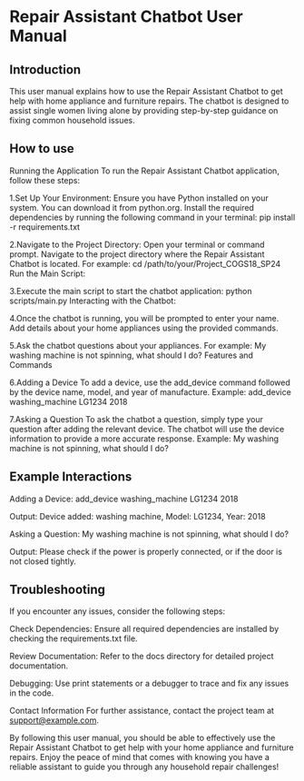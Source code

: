 # Repair Assistant Chatbot User Manual

## Introduction
This user manual explains how to use the Repair Assistant Chatbot to get help with home appliance and furniture repairs. The chatbot is designed to assist single women living alone by providing step-by-step guidance on fixing common household issues.

## How to use
Running the Application
To run the Repair Assistant Chatbot application, follow these steps:

1.Set Up Your Environment:
Ensure you have Python installed on your system. 
You can download it from python.org.
Install the required dependencies by running the following command in your terminal:
pip install -r requirements.txt

2.Navigate to the Project Directory:
Open your terminal or command prompt.
Navigate to the project directory where the Repair Assistant Chatbot is located. For example:
cd /path/to/your/Project_COGS18_SP24
Run the Main Script:

3.Execute the main script to start the chatbot application:
python scripts/main.py
Interacting with the Chatbot:

4.Once the chatbot is running, you will be prompted to enter your name.
Add details about your home appliances using the provided commands. 


5.Ask the chatbot questions about your appliances. For example:
My washing machine is not spinning, what should I do?
Features and Commands

6.Adding a Device
To add a device, use the add_device command followed by the device name, model, and year of manufacture. Example:
add_device washing_machine LG1234 2018

7.Asking a Question
To ask the chatbot a question, simply type your question after adding the relevant device. The chatbot will use the device information to provide a more accurate response. 
Example:
My washing machine is not spinning, what should I do?


## Example Interactions
Adding a Device:
add_device washing_machine LG1234 2018

Output:
Device added: washing machine, Model: LG1234, Year: 2018

Asking a Question:
My washing machine is not spinning, what should I do?

Output:
Please check if the power is properly connected, or if the door is not closed tightly.

## Troubleshooting
If you encounter any issues, consider the following steps:

Check Dependencies: Ensure all required dependencies are installed by checking the requirements.txt file.

Review Documentation: Refer to the docs directory for detailed project documentation.

Debugging: Use print statements or a debugger to trace and fix any issues in the code.

Contact Information
For further assistance, contact the project team at support@example.com.

By following this user manual, you should be able to effectively use the Repair Assistant Chatbot to get help with your home appliance and furniture repairs. Enjoy the peace of mind that comes with knowing you have a reliable assistant to guide you through any household repair challenges!
